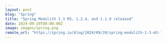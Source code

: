 ```yaml
---
layout: post
blog: "Spring"
title: "Spring Modulith 1.3 M3, 1.2.4, and 1.1.9 released"
date: 2024-09-20T00:00:00Z
image: images/spring.png
remote_url: "https://spring.io/blog/2024/09/20/spring-modulith-1-3-m3-1-2-4-and-1-1-9-released"
---
```

